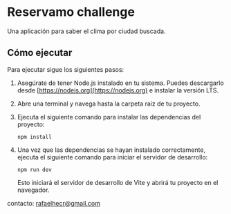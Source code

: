 # Reservamo challenge

Una aplicación para saber el clima por ciudad buscada.

## Cómo ejecutar 

Para ejecutar sigue los siguientes pasos:

1. Asegúrate de tener Node.js instalado en tu sistema. Puedes descargarlo desde [https://nodejs.org](https://nodejs.org) e instalar la versión LTS.

2. Abre una terminal y navega hasta la carpeta raíz de tu proyecto.

3. Ejecuta el siguiente comando para instalar las dependencias del proyecto:

    ```
    npm install
    ```

4. Una vez que las dependencias se hayan instalado correctamente, ejecuta el siguiente comando para iniciar el servidor de desarrollo:

    ```
    npm run dev
    ```

    Esto iniciará el servidor de desarrollo de Vite y abrirá tu proyecto en el navegador.

contacto: rafaelhecr@gmail.com
